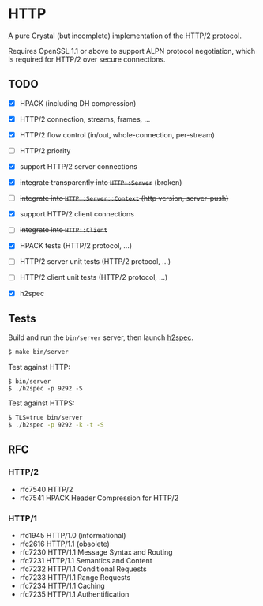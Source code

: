 # HTTP

A pure Crystal (but incomplete) implementation of the HTTP/2 protocol.

Requires OpenSSL 1.1 or above to support ALPN protocol negotiation, which is
required for HTTP/2 over secure connections.

## TODO

- [x] HPACK (including DH compression)
- [x] HTTP/2 connection, streams, frames, ...
- [x] HTTP/2 flow control (in/out, whole-connection, per-stream)
- [ ] HTTP/2 priority
- [x] support HTTP/2 server connections
- [x] ~~integrate transparently into `HTTP::Server`~~ (broken)
- [ ] ~~integrate into `HTTP::Server::Context` (http version, server-push)~~
- [x] support HTTP/2 client connections
- [ ] ~~integrate into `HTTP::Client`~~

- [x] HPACK tests (HTTP/2 protocol, ...)
- [ ] HTTP/2 server unit tests (HTTP/2 protocol, ...)
- [ ] HTTP/2 client unit tests (HTTP/2 protocol, ...)
- [x] h2spec

## Tests

Build and run the `bin/server` server, then launch
[h2spec](https://github.com/summerwind/h2spec/releases).

```sh
$ make bin/server
```

Test against HTTP:
```
$ bin/server
$ ./h2spec -p 9292 -S
```

Test against HTTPS:
```sh
$ TLS=true bin/server
$ ./h2spec -p 9292 -k -t -S
```

## RFC

### HTTP/2

- rfc7540 HTTP/2
- rfc7541 HPACK Header Compression for HTTP/2

### HTTP/1

- rfc1945 HTTP/1.0 (informational)
- rfc2616 HTTP/1.1 (obsolete)
- rfc7230 HTTP/1.1 Message Syntax and Routing
- rfc7231 HTTP/1.1 Semantics and Content
- rfc7232 HTTP/1.1 Conditional Requests
- rfc7233 HTTP/1.1 Range Requests
- rfc7234 HTTP/1.1 Caching
- rfc7235 HTTP/1.1 Authentification
